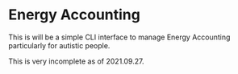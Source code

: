 # Energy Accounting
This is will be a simple CLI interface to manage 
Energy Accounting particularly for autistic people.

This is very incomplete as of 2021.09.27.